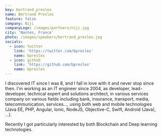 ```yaml
---
key: bertrand_presles
name: Bertrand Presles
feature: false
company: Niji
companyLogo: /images/partners/niji.jpg
city: 'Nantes, France'
photo: /images/speakers/bertrand_presles.jpg
socials:
  - icon: twitter
    link: 'https://twitter.com/bpresles'
    name: bpresles
  - icon: github
    link: 'https://github.com/bpresles'
    name: bpresles
---
```

I discovered IT since I was 8, and I fall in love with it and never stop since then. I'm working as an IT engineer since 2004, as developer, lead-developer, technical expert and solutions architect, in various services company on various fields including bank, insurance, transport, media, telecommunication, services..., using both web and mobile technologies (Java EE, PHP, Angular, Ionic, NodeJS, Objective-C, Swift, Android (Java), ...).

Recently I got particularly interested by both Blockchain and Deep learning technologies.
